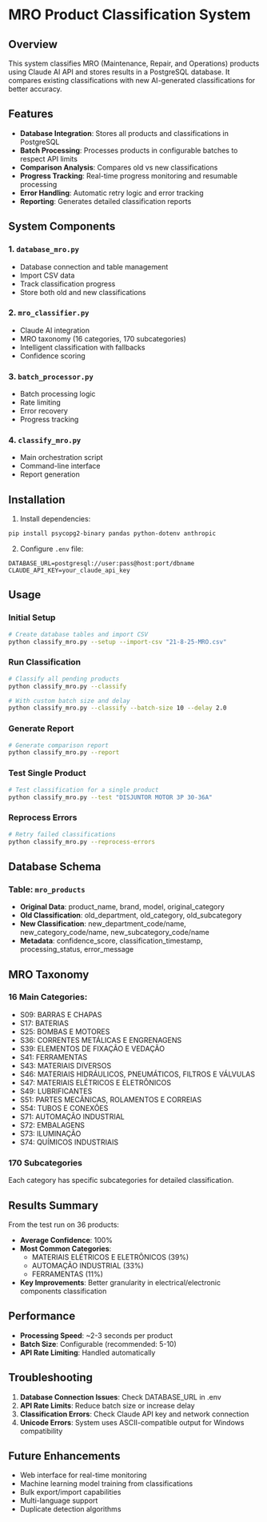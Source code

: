 # MRO Product Classification System

## Overview
This system classifies MRO (Maintenance, Repair, and Operations) products using Claude AI API and stores results in a PostgreSQL database. It compares existing classifications with new AI-generated classifications for better accuracy.

## Features
- **Database Integration**: Stores all products and classifications in PostgreSQL
- **Batch Processing**: Processes products in configurable batches to respect API limits
- **Comparison Analysis**: Compares old vs new classifications
- **Progress Tracking**: Real-time progress monitoring and resumable processing
- **Error Handling**: Automatic retry logic and error tracking
- **Reporting**: Generates detailed classification reports

## System Components

### 1. `database_mro.py`
- Database connection and table management
- Import CSV data
- Track classification progress
- Store both old and new classifications

### 2. `mro_classifier.py`
- Claude AI integration
- MRO taxonomy (16 categories, 170 subcategories)
- Intelligent classification with fallbacks
- Confidence scoring

### 3. `batch_processor.py`
- Batch processing logic
- Rate limiting
- Error recovery
- Progress tracking

### 4. `classify_mro.py`
- Main orchestration script
- Command-line interface
- Report generation

## Installation

1. Install dependencies:
```bash
pip install psycopg2-binary pandas python-dotenv anthropic
```

2. Configure `.env` file:
```
DATABASE_URL=postgresql://user:pass@host:port/dbname
CLAUDE_API_KEY=your_claude_api_key
```

## Usage

### Initial Setup
```bash
# Create database tables and import CSV
python classify_mro.py --setup --import-csv "21-8-25-MRO.csv"
```

### Run Classification
```bash
# Classify all pending products
python classify_mro.py --classify

# With custom batch size and delay
python classify_mro.py --classify --batch-size 10 --delay 2.0
```

### Generate Report
```bash
# Generate comparison report
python classify_mro.py --report
```

### Test Single Product
```bash
# Test classification for a single product
python classify_mro.py --test "DISJUNTOR MOTOR 3P 30-36A"
```

### Reprocess Errors
```bash
# Retry failed classifications
python classify_mro.py --reprocess-errors
```

## Database Schema

### Table: `mro_products`
- **Original Data**: product_name, brand, model, original_category
- **Old Classification**: old_department, old_category, old_subcategory
- **New Classification**: new_department_code/name, new_category_code/name, new_subcategory_code/name
- **Metadata**: confidence_score, classification_timestamp, processing_status, error_message

## MRO Taxonomy

### 16 Main Categories:
- S09: BARRAS E CHAPAS
- S17: BATERIAS
- S25: BOMBAS E MOTORES
- S36: CORRENTES METÁLICAS E ENGRENAGENS
- S39: ELEMENTOS DE FIXAÇÃO E VEDAÇÃO
- S41: FERRAMENTAS
- S43: MATERIAIS DIVERSOS
- S46: MATERIAIS HIDRÁULICOS, PNEUMÁTICOS, FILTROS E VÁLVULAS
- S47: MATERIAIS ELÉTRICOS E ELETRÔNICOS
- S49: LUBRIFICANTES
- S51: PARTES MECÂNICAS, ROLAMENTOS E CORREIAS
- S54: TUBOS E CONEXÕES
- S71: AUTOMAÇÃO INDUSTRIAL
- S72: EMBALAGENS
- S73: ILUMINAÇÃO
- S74: QUÍMICOS INDUSTRIAIS

### 170 Subcategories
Each category has specific subcategories for detailed classification.

## Results Summary

From the test run on 36 products:
- **Average Confidence**: 100%
- **Most Common Categories**: 
  - MATERIAIS ELÉTRICOS E ELETRÔNICOS (39%)
  - AUTOMAÇÃO INDUSTRIAL (33%)
  - FERRAMENTAS (11%)
- **Key Improvements**: Better granularity in electrical/electronic components classification

## Performance

- **Processing Speed**: ~2-3 seconds per product
- **Batch Size**: Configurable (recommended: 5-10)
- **API Rate Limiting**: Handled automatically

## Troubleshooting

1. **Database Connection Issues**: Check DATABASE_URL in .env
2. **API Rate Limits**: Reduce batch size or increase delay
3. **Classification Errors**: Check Claude API key and network connection
4. **Unicode Errors**: System uses ASCII-compatible output for Windows compatibility

## Future Enhancements

- Web interface for real-time monitoring
- Machine learning model training from classifications
- Bulk export/import capabilities
- Multi-language support
- Duplicate detection algorithms